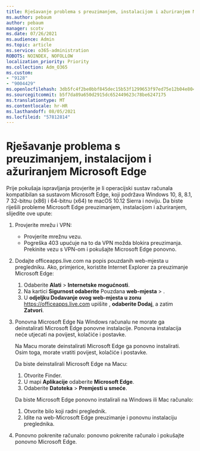 ```yaml
---
title: Rješavanje problema s preuzimanjem, instalacijom i ažuriranjem Microsoft Edge
ms.author: pebaum
author: pebaum
manager: scotv
ms.date: 07/26/2021
ms.audience: Admin
ms.topic: article
ms.service: o365-administration
ROBOTS: NOINDEX, NOFOLLOW
localization_priority: Priority
ms.collection: Adm_O365
ms.custom:
- "9128"
- "9004429"
ms.openlocfilehash: 3db5fc4f2be0bbf845dec15b53f1299653f97ed75e12b04e8041de5982f5a74a
ms.sourcegitcommit: b5f7da89a650d2915dc652449623c78be6247175
ms.translationtype: MT
ms.contentlocale: hr-HR
ms.lasthandoff: 08/05/2021
ms.locfileid: "57812814"
---
```

# <a name="fix-problems-with-the-download-installation-and-update-of-microsoft-edge"></a>Rješavanje problema s preuzimanjem, instalacijom i ažuriranjem Microsoft Edge

Prije pokušaja ispravljanja provjerite je li operacijski sustav računala kompatibilan sa sustavom Microsoft Edge, koji podržava Windows 10, 8, 8.1, 7 32-bitnu (x86) i 64-bitnu (x64) te macOS 10.12 Sierra i noviju. Da biste riješili probleme Microsoft Edge preuzimanjem, instalacijom i ažuriranjem, slijedite ove upute:

1. Provjerite mrežu i VPN:
    - Provjerite mrežnu vezu.
    - Pogreška 403 upućuje na to da VPN možda blokira preuzimanja. Prekinite vezu s VPN-om i pokušajte Microsoft Edge ponovno.
1. Dodajte officeapps.live.com na popis pouzdanih web-mjesta u pregledniku.
    Ako, primjerice, koristite Internet Explorer za preuzimanje Microsoft Edge:
    1. Odaberite **Alati**  >  **Internetske mogućnosti**.
    2. Na kartici **Sigurnost odaberite** Pouzdana **web-mjesta**  >  .
    3. U **odjeljku Dodavanje ovog web-mjesta u zonu** <https://officeapps.live.com> upišite , **odaberite Dodaj**, a zatim **Zatvori**.
1. Ponovna Microsoft Edge Na Windows računalu ne morate ga deinstalirati Microsoft Edge ponovne instalacije. Ponovna instalacija neće utjecati na povijest, kolačiće i postavke.

    Na Macu morate deinstalirati Microsoft Edge ga ponovno instalirati. Osim toga, morate vratiti povijest, kolačiće i postavke.

    Da biste deinstalirali Microsoft Edge na Macu:
    1. Otvorite Finder.
    2. U mapi **Aplikacije** odaberite **Microsoft Edge**.
    3. Odaberite **Datoteka**  >  **Premjesti u smeće**.

    Da biste Microsoft Edge ponovno instalirali na Windows ili Mac računalo:
    1. Otvorite bilo koji radni preglednik.
    2. Idite na web-Microsoft Edge preuzimanje i ponovnu instalaciju preglednika.
1. Ponovno pokrenite računalo: ponovno pokrenite računalo i pokušajte ponovno Microsoft Edge.

